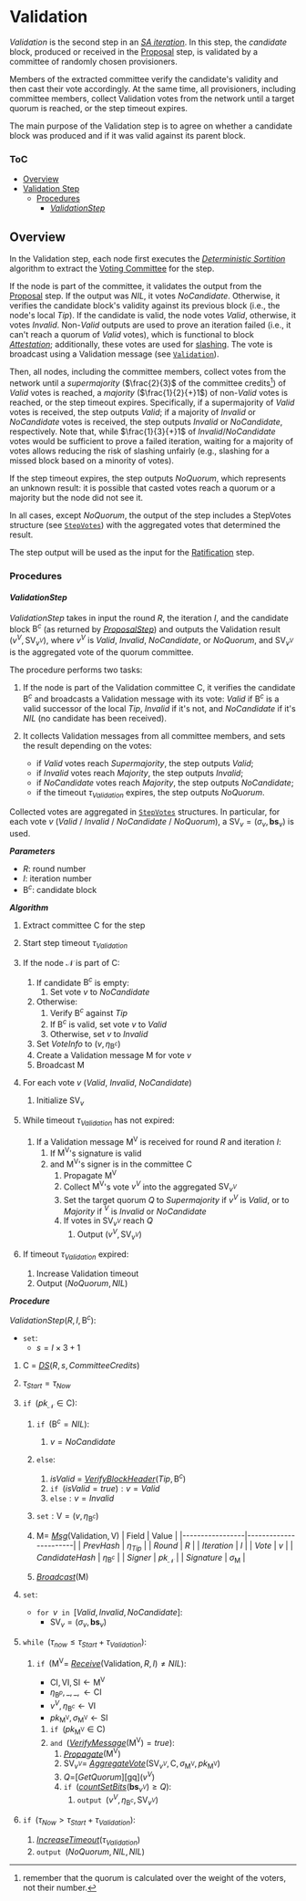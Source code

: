 # Validation
*Validation* is the second step in an [*SA iteration*][sai]. In this step, the *candidate* block, produced or received in the [Proposal][prop] step, is validated by a committee of randomly chosen provisioners.

Members of the extracted committee verify the candidate's validity and then cast their vote accordingly. At the same time, all provisioners, including committee members, collect Validation votes from the network until a target quorum is reached, or the step timeout expires.

The main purpose of the Validation step is to agree on whether a candidate block was produced and if it was valid against its parent block.

### ToC
  - [Overview](#overview)
  - [Validation Step](#validation-step)
    - [Procedures](#procedures)
      - [*ValidationStep*](#validationstep)


## Overview
In the Validation step, each node first executes the [*Deterministic Sortition*][ds] algorithm to extract the [Voting Committee][vc] for the step.

If the node is part of the committee, it validates the output from the [Proposal][prop] step. If the output was $NIL$, it votes $NoCandidate$. Otherwise, it verifies the candidate block's validity against its previous block (i.e., the node's local $Tip$). If the candidate is valid, the node votes $Valid$, otherwise, it votes $Invalid$.
Non-$Valid$ outputs are used to prove an iteration failed (i.e., it can't reach a quorum of $Valid$ votes), which is functional to block [*Attestation*][fin]; additionally, these votes are used for [slashing][sla].
The vote is broadcast using a $\mathsf{Validation}$ message (see [`Validation`][vmsg]).

Then, all nodes, including the committee members, collect votes from the network until a *supermajority* ($\frac{2}{3}$ of the committee credits[^1]) of $Valid$ votes is reached, a *majority* ($\frac{1}{2}{+}1$) of non-$Valid$ votes is reached, or the step timeout expires.
Specifically, if a supermajority of $Valid$ votes is received, the step outputs $Valid$; if a majority of $Invalid$ or $NoCandidate$ votes is received, the step outputs $Invalid$ or $NoCandidate$, respectively.
Note that, while $\frac{1}{3}{+}1$ of $Invalid$/$NoCandidate$ votes would be sufficient to prove a failed iteration, waiting for a majority of votes allows reducing the risk of slashing unfairly (e.g., slashing for a missed block based on a minority of votes).

If the step timeout expires, the step outputs $NoQuorum$, which represents an unknown result: it is possible that casted votes reach a quorum or a majority but the node did not see it.

In all cases, except $NoQuorum$, the output of the step includes a $\mathsf{StepVotes}$ structure (see [`StepVotes`][sv]) with the aggregated votes that determined the result.

The step output will be used as the input for the [Ratification][rat] step.

### Procedures

#### *ValidationStep*
*ValidationStep* takes in input the round $R$, the iteration $I$, and the candidate block $\mathsf{B}^c$ (as returned by [*ProposalStep*][ps]) and outputs the Validation result $(v^V, \mathsf{SV}_{v^V})$, where $v^V$ is $Valid$, $Invalid$, $NoCandidate$, or $NoQuorum$, and $\mathsf{SV}_{v^V}$ is the aggregated vote of the quorum committee.

The procedure performs two tasks: 

1. If the node is part of the Validation committee $\mathsf{C}$, it verifies the candidate $\mathsf{B}^c$ and broadcasts a $\mathsf{Validation}$ message with its vote: $Valid$ if $\mathsf{B}^c$ is a valid successor of the local $Tip$, $Invalid$ if it's not, and $NoCandidate$ if it's $NIL$ (no candidate has been received).

2. It collects $\mathsf{Validation}$ messages from all committee members, and sets the result depending on the votes:
   - if $Valid$ votes reach $Supermajority$, the step outputs $Valid$;
   - if $Invalid$ votes reach $Majority$, the step outputs $Invalid$;
   - if $NoCandidate$ votes reach $Majority$, the step outputs $NoCandidate$;
   - if the timeout $\tau_{Validation}$ expires, the step outputs $NoQuorum$.

Collected votes are aggregated in [`StepVotes`][sv] structures. In particular, for each vote $v$ ($Valid$ / $Invalid$ / $NoCandidate$ / $NoQuorum$), a $\mathsf{SV}_v=(\sigma_v,\boldsymbol{bs}_v)$ is used.

***Parameters***
- $R$: round number
- $I$: iteration number
- $\mathsf{B}^c$: candidate block

***Algorithm***
1. Extract committee $\mathsf{C}$ for the step
2. Start step timeout $\tau_{Validation}$
3. If the node $\mathcal{N}$ is part of $\mathsf{C}$:
   1. If candidate $\mathsf{B}^c$ is empty:
      1. Set vote $v$ to $NoCandidate$
   2. Otherwise:
      1. Verify $\mathsf{B}^c$ against $Tip$
      2. If $\mathsf{B}^c$ is valid, set vote $v$ to $Valid$
      3. Otherwise, set $v$ to $Invalid$
   3. Set $VoteInfo$ to $(v, \eta_{\mathsf{B}^c})$
   4. Create a $\mathsf{Validation}$ message $\mathsf{M}$ for vote $v$
   5. Broadcast $\mathsf{M}$

4. For each vote $v$ ($Valid$, $Invalid$, $NoCandidate$)
   1. Initialize $\mathsf{SV}_v$

5. While timeout $\tau_{Validation}$ has not expired:
   1. If a $\mathsf{Validation}$ message $\mathsf{M^V}$ is received for round $R$ and iteration $I$:
      1. If $\mathsf{M^V}$'s signature is valid
      2. and $\mathsf{M^V}$'s signer is in the committee $\mathsf{C}$
         1. Propagate $\mathsf{M^V}$
         2. Collect $\mathsf{M^V}$'s vote $v^V$ into the aggregated $\mathsf{SV}_{v^V}$
         3. Set the target quorum $Q$ to $Supermajority$ if $v^V$ is $Valid$, or to $Majority$ if $^V$ is $Invalid$ or $NoCandidate$
         4. If votes in $\mathsf{SV}_{v^V}$ reach $Q$
            1. Output $(v^V, \mathsf{SV}_{v^V})$

 6. If timeout $\tau_{Validation}$ expired:
    1. Increase Validation timeout
    2. Output $(NoQuorum, NIL)$

***Procedure***

$ValidationStep( R, I, \mathsf{B}^c ) :$
- $\texttt{set}:$ 
  - $s = I \times 3 + 1$
1. $\mathsf{C}$ = [*DS*][dsa]$(R,s,CommitteeCredits)$
2. $\tau_{Start} = \tau_{Now}$
3. $\texttt{if } (pk_\mathcal{N} \in \mathsf{C}):$
   1. $\texttt{if } (\mathsf{B}^c = NIL):$
      1. $v = NoCandidate$
   2. $\texttt{else}:$
      1. $isValid$ = [*VerifyBlockHeader*][vbh]$(Tip,\mathsf{B}^c)$
      2. $\texttt{if } (isValid = true) : v = Valid$
      3. $\texttt{else}: v = Invalid$
   3. $\texttt{set}: \mathsf{V} = (v, \eta_{\mathsf{B}^c})$
   4. $`\mathsf{M} = `$ [*Msg*][msg]$(\mathsf{Validation}, \mathsf{V})$
      | Field           | Value                 | 
      |-----------------|-----------------------|
      | $PrevHash$      | $\eta_{Tip}$          |
      | $Round$         | $R$                   |
      | $Iteration$     | $I$                   |
      | $Vote$          | $v$                   |
      | $CandidateHash$ | $\eta_{\mathsf{B}^c}$ |
      | $Signer$        | $pk_\mathcal{N}$      |
      | $Signature$     | $\sigma_\mathsf{M}$   |

   5. [*Broadcast*][mx]$(\mathsf{M})$

4. $\texttt{set}:$
   - $\texttt{for } v \texttt{ in } [Valid, Invalid, NoCandidate]:$
     - $\mathsf{SV}_v = (\sigma_v, \boldsymbol{bs}_v)$

5. $\texttt{while } (\tau_{now} \le \tau_{Start}+\tau_{Validation}):$
   1. $\texttt{if } (\mathsf{M^V} =$ [*Receive*][mx]$(\mathsf{Validation},R,I) \ne NIL):$
      - $\mathsf{CI}, \mathsf{VI}, \mathsf{SI} \leftarrow \mathsf{M^V}$
      - $\eta_{\mathsf{B}^p}, \_, \_, \leftarrow \mathsf{CI}$
      - $v^V, \eta_{\mathsf{B}^c} \leftarrow \mathsf{VI}$
      - $pk_\mathsf{M^V}, \sigma_\mathsf{M^V} \leftarrow \mathsf{SI}$

      1. $\texttt{if } (pk_{\mathsf{M^V}} \in \mathsf{C})$
      2. $\texttt{and }($[*VerifyMessage*][ms]$(\mathsf{M^V}) = true):$
         1. [*Propagate*][mx]$(\mathsf{M^V})$
         2. $\mathsf{SV}_{v^V} =$ [*AggregateVote*][av]$( \mathsf{SV}_{v^V}, \mathsf{C}, \sigma_\mathsf{M^V}, pk_\mathsf{M^V} )$
         3. $Q =$[*GetQuorum*][gq]$(v^V)$
         4. $\texttt{if }($[*countSetBits*][cb]$(\boldsymbol{bs}_{v^V}) \ge Q):$
            1. $\texttt{output } (v^V, \eta_{\mathsf{B}^c}, \mathsf{SV}_{v^V})$

 6. $\texttt{if } (\tau_{Now} \gt \tau_{Start}+\tau_{Validation}):$
    1. [*IncreaseTimeout*][it]$(\tau_{Validation})$
    2. $\texttt{output } (NoQuorum, NIL, NIL)$


<!----------------------- FOOTNOTES ----------------------->
[^1]: remember that the quorum is calculated over the weight of the voters, not their number.

<!------------------------- LINKS ------------------------->
[val]: https://github.com/dusk-network/dusk-protocol/tree/main/consensus/validation/README.md
[vals]: #validation-step


<!-- Consensus -->
[env]:  https://github.com/dusk-network/dusk-protocol/tree/main/consensus/README.md#environment
[p]:   https://github.com/dusk-network/dusk-protocol/tree/main/consensus/README.md#provisioners-and-stakes
[sv]:  https://github.com/dusk-network/dusk-protocol/tree/main/consensus/README.md#stepvotes
[av]:  https://github.com/dusk-network/dusk-protocol/tree/main/consensus/README.md#aggregatevote
[it]:  https://github.com/dusk-network/dusk-protocol/tree/main/consensus/README.md#increasetimeout
[sai]: https://github.com/dusk-network/dusk-protocol/tree/main/consensus/README.md#saiteration

[prop]: https://github.com/dusk-network/dusk-protocol/tree/main/consensus/proposal
[ps]:   https://github.com/dusk-network/dusk-protocol/tree/main/consensus/proposal#proposalstep

[rat]: https://github.com/dusk-network/dusk-protocol/tree/main/consensus/ratification

<!-- Sortition -->
[ds]:  https://github.com/dusk-network/dusk-protocol/tree/main/consensus/sortition/README.md
[dsa]: https://github.com/dusk-network/dusk-protocol/tree/main/consensus/sortition/README.md#deterministic-sortition-ds
[vc]:  https://github.com/dusk-network/dusk-protocol/tree/main/consensus/sortition/README.md#voting-committees
[sc]:  https://github.com/dusk-network/dusk-protocol/tree/main/consensus/sortition/README.md#subcommittees
[cb]:  https://github.com/dusk-network/dusk-protocol/tree/main/consensus/sortition/README.md#countsetbits

<!-- Chain Management -->
[vbh]: https://github.com/dusk-network/dusk-protocol/tree/main/consensus/chain-management/README.md#verifyblockheader
[rf]:  https://github.com/dusk-network/dusk-protocol/tree/main/consensus/chain-management/README.md#rolling-finality
[fin]: https://github.com/dusk-network/dusk-protocol/tree/main/consensus/chain-management/README.md#finality

<!-- Messages -->
[ms]:   https://github.com/dusk-network/dusk-protocol/tree/main/consensus/messages/README.md#signatures
[mx]:   https://github.com/dusk-network/dusk-protocol/tree/main/consensus/messages/README.md#procedures
[vmsg]: https://github.com/dusk-network/dusk-protocol/tree/main/consensus/messages/README.md#validation-message
[msg]:  https://github.com/dusk-network/dusk-protocol/tree/main/consensus/messages/README.md#message-creation

<!-- TODO -->
[sla]: https://github.com/dusk-network/dusk-protocol/tree/main/consensus/slashing
